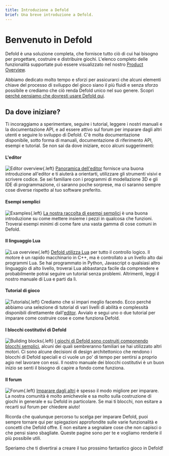 ```yaml
---
title: Introduzione a Defold
brief: Una breve introduzione a Defold.
---
```


# Benvenuto in Defold

Defold è una soluzione completa, che fornisce tutto ciò di cui hai bisogno per progettare, costruire e distribuire giochi. L'elenco completo delle funzionalità supportate può essere visualizzato nel nostro [Product Overview](/product).

Abbiamo dedicato molto tempo e sforzi per assicurarci che alcuni elementi chiave del processo di sviluppo del gioco siano il più fluidi e senza sforzo possibile e crediamo che ciò renda Defold unico nel suo genere. Scopri [perché pensiamo che dovresti usare Defold qui](/why).

## Da dove iniziare?

Ti incoraggiamo a sperimentare, seguire i tutorial, leggere i nostri manuali e la documentazione API, e ad essere attivo sul forum per imparare dagli altri utenti e seguire lo sviluppo di Defold. C'è molta documentazione disponibile, sotto forma di manuali, documentazione di riferimento API, esempi e tutorial. Se non sai da dove iniziare, ecco alcuni suggerimenti:

#### L'editor
![Editor overview](images/introduction/editor.png){.left} [Panoramica dell'editor](/manuals/editor/) fornisce una buona introduzione all'editor e ti aiuterà a orientarti, utilizzare gli strumenti visivi e scrivere codice. Se sei familiare con i programmi di modellazione 3D e gli IDE di programmazione, ci saranno poche sorprese, ma ci saranno sempre cose diverse rispetto al tuo software preferito.

#### Esempi semplici
![Examples](images/introduction/examples.jpg){.left} [La nostra raccolta di esempi semplici](/examples/) è una buona introduzione su come mettere insieme i pezzi in qualcosa che funzioni. Troverai esempi minimi di come fare una vasta gamma di cose comuni in Defold.

#### Il linguaggio Lua
![Lua overview](images/introduction/lua.png){.left} [Defold utilizza Lua](/manuals/lua/) per tutto il controllo logico. Il motore è un rapido macchinario in C++, ma è controllato a un livello alto dai programmi Lua. Se hai programmato in Python, Javascript o qualsiasi altro linguaggio di alto livello, troverai Lua abbastanza facile da comprendere e probabilmente potrai seguire un tutorial senza problemi. Altrimenti, leggi il nostro manuale di Lua e parti da lì.

#### Tutorial di gioco
![Tutorials](images/introduction/tutorials.jpg){.left} Crediamo che si impari meglio facendo. Ecco perché abbiamo una selezione di tutorial di vari livelli di abilità e complessità disponibili direttamente dall'[editor](/manuals/editor/). Avvialo e segui uno o due tutorial per imparare come costruire cose e come funziona Defold.

#### I blocchi costitutivi di Defold
![Building blocks](images/introduction/building_blocks.png){.left} [I giochi di Defold sono costruiti componendo blocchi semplici](/manuals/building-blocks/), alcuni dei quali sembreranno familiari se hai utilizzato altri motori. Ci sono alcune decisioni di design architettonico che rendono i blocchi di Defold speciali e ci vuole un po' di tempo per sentirsi a proprio agio nel lavorare con essi. Il nostro manuale dei blocchi costitutivi è un buon inizio se senti il bisogno di capire a fondo come funziona.

#### Il forum
![Forum](images/introduction/forum.jpg){.left} [Imparare dagli altri](//forum.defold.com/) è spesso il modo migliore per imparare. La nostra comunità è molto amichevole e sa molto sulla costruzione di giochi in generale e su Defold in particolare. Se mai ti blocchi, non esitare a recarti sul forum per chiedere aiuto!

Ricorda che qualunque percorso tu scelga per imparare Defold, puoi sempre tornare qui per spiegazioni approfondite sulle varie funzionalità e concetti che Defold offre. E non esitare a segnalare cose che non capisci o che pensi siano sbagliate. Queste pagine sono per te e vogliamo renderle il più possibile utili.

Speriamo che ti divertirai a creare il tuo prossimo fantastico gioco in Defold!
